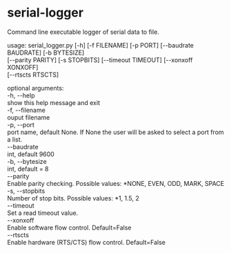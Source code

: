 # serial-logger
Command line executable logger of serial data to file.

usage: serial_logger.py [-h] [-f FILENAME] [-p PORT] [--baudrate BAUDRATE] [-b BYTESIZE]<br />
       [--parity PARITY] [-s STOPBITS] [--timeout TIMEOUT] [--xonxoff XONXOFF]<br />
       [--rtscts RTSCTS]
       
optional arguments:<br />
  -h, --help</br >   show this help message and exit<br />
  -f, --filename<br />      ouput filename<br />
  -p, --port<br />   port name, default None. If None the user will be asked to select a port from a list.<br />
  --baudrate<br />   int, default 9600<br />
  -b, --bytesize<br />      int, default = 8<br />
  --parity<br />     Enable parity checking. Possible values: *NONE, EVEN, ODD, MARK, SPACE<br />
  -s, --stopbits<br />      Number of stop bits. Possible values: *1, 1.5, 2<br />
  --timeout<br />    Set a read timeout value.<br />
  --xonxoff<br />    Enable software flow control. Default=False<br />
  --rtscts<br />     Enable hardware (RTS/CTS) flow control. Default=False<br />

